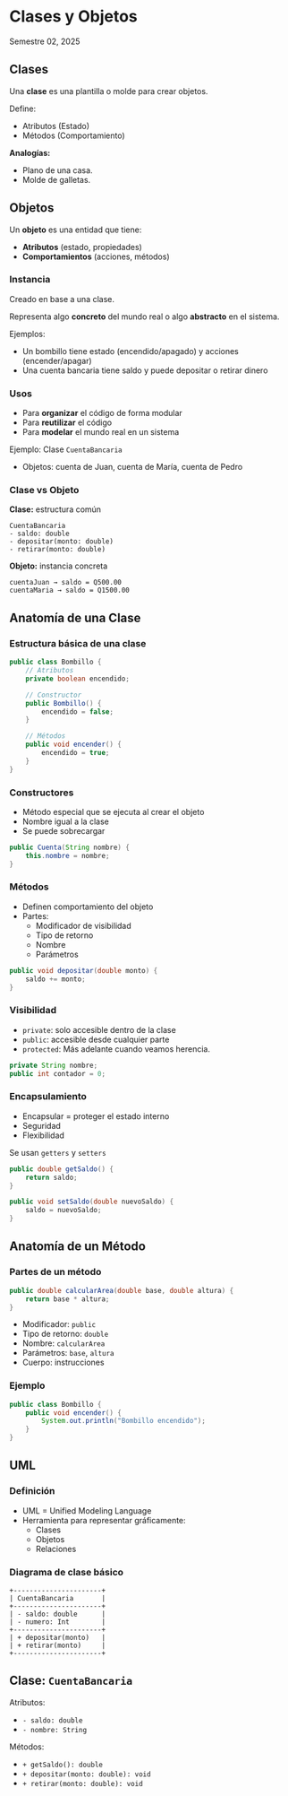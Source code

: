 # Clases y Objetos
Semestre 02, 2025



## Clases


Una **clase** es una plantilla o molde para crear objetos.

Define:
- Atributos (Estado)
- Métodos (Comportamiento)


**Analogías:**
- Plano de una casa.
- Molde de galletas.



## Objetos


Un **objeto** es una entidad que tiene:
- **Atributos** (estado, propiedades)
- **Comportamientos** (acciones, métodos)


### Instancia
Creado en base a una clase.


Representa algo **concreto** del mundo real o algo **abstracto** en el sistema.


Ejemplos:
- Un bombillo tiene estado (encendido/apagado) y acciones (encender/apagar)
- Una cuenta bancaria tiene saldo y puede depositar o retirar dinero


### Usos
- Para **organizar** el código de forma modular
- Para **reutilizar** el código
- Para **modelar** el mundo real en un sistema


Ejemplo:
Clase `CuentaBancaria`
- Objetos: cuenta de Juan, cuenta de María, cuenta de Pedro


### Clase vs Objeto
**Clase:** estructura común
```
CuentaBancaria
- saldo: double
- depositar(monto: double)
- retirar(monto: double)
```

**Objeto:** instancia concreta
```
cuentaJuan → saldo = Q500.00
cuentaMaria → saldo = Q1500.00
```



## Anatomía de una Clase


### Estructura básica de una clase
```java []
public class Bombillo {
    // Atributos
    private boolean encendido;

    // Constructor
    public Bombillo() {
        encendido = false;
    }

    // Métodos
    public void encender() {
        encendido = true;
    }
}
```


### Constructores
- Método especial que se ejecuta al crear el objeto
- Nombre igual a la clase
- Se puede sobrecargar

```java []
public Cuenta(String nombre) {
    this.nombre = nombre;
}
```


### Métodos
- Definen comportamiento del objeto
- Partes:
  - Modificador de visibilidad
  - Tipo de retorno
  - Nombre
  - Parámetros

```java []
public void depositar(double monto) {
    saldo += monto;
}
```


### Visibilidad
  - `private`: solo accesible dentro de la clase
  - `public`: accesible desde cualquier parte
  - `protected`: Más adelante cuando veamos herencia.

```java []
private String nombre;
public int contador = 0;
```


### Encapsulamiento
- Encapsular = proteger el estado interno
- Seguridad
- Flexibilidad


Se usan `getters` y `setters`

```java []
public double getSaldo() {
    return saldo;
}

public void setSaldo(double nuevoSaldo) {
    saldo = nuevoSaldo;
}
```



## Anatomía de un Método


### Partes de un método
```java []
public double calcularArea(double base, double altura) {
    return base * altura;
}
```
- Modificador: `public`
- Tipo de retorno: `double`
- Nombre: `calcularArea`
- Parámetros: `base`, `altura`
- Cuerpo: instrucciones


### Ejemplo
```java []
public class Bombillo {
    public void encender() {
        System.out.println("Bombillo encendido");
    }
}
```



## UML


### Definición
- UML = Unified Modeling Language
- Herramienta para representar gráficamente:
  - Clases
  - Objetos
  - Relaciones


### Diagrama de clase básico
```
+----------------------+
| CuentaBancaria       |
+----------------------+
| - saldo: double      |
| - numero: Int        |
+----------------------+
| + depositar(monto)   |
| + retirar(monto)     |
+----------------------+
```


Clase: `CuentaBancaria`
-------------------------
Atributos:
- `- saldo: double`
- `- nombre: String`


Métodos:
- `+ getSaldo(): double`
- `+ depositar(monto: double): void`
- `+ retirar(monto: double): void`